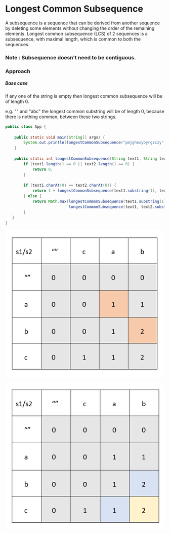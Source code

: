 # Longest Common Subsequence

A subsequence is a sequence that can be derived from another sequence by deleting some elements without changing the order of the remaining elements. Longest common subsequence (LCS) of 2 sequences is a subsequence, with maximal length, which is common to both the sequences.

### Note : Subsequence doesn't need to be contiguous.

### Approach

##### Base case
If any one of the string is empty then longest common subsequence will be of length 0.

e.g. "" and "abc" the longest common substring will be of length 0, because there is nothing common, between these two strings. 


```java
public class App {
	
	public static void main(String[] args) {
		System.out.println(longestCommonSubsequence("pmjghexybyrgzczy", "hafcdqbgncrcbihkd"));
	}

	public static int longestCommonSubsequence(String text1, String text2) {
		if (text1.length() == 0 || text2.length() == 0) {
			return 0;
		}

		if (text1.charAt(0) == text2.charAt(0)) {
			return 1 + longestCommonSubsequence(text1.substring(1), text2.substring(1));
		} else {
			return Math.max(longestCommonSubsequence(text1.substring(1), text2),
					        longestCommonSubsequence(text1, text2.substring(1)));
		}
   }
}

```

![When we can move to only right left](LCS-1.PNG?raw=true "Title")



![When we can move to only right left](LCS-2.PNG?raw=true "Title")
